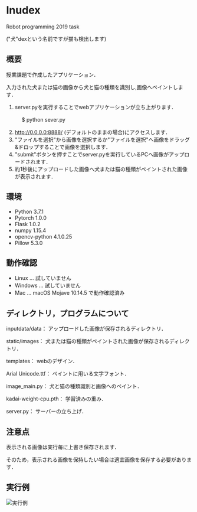 # Inudex

Robot programming 2019 task

("犬"dexという名前ですが猫も検出します)

## 概要

授業課題で作成したアプリケーション．

入力された犬または猫の画像から犬と猫の種類を識別し,画像へペイントします．

1. server.pyを実行することでwebアプリケーションが立ち上がります．

　　　$ python sever.py

2. http://0.0.0.0:8888/ (デフォルトのままの場合)にアクセスします．
3. "ファイルを選択"から画像を選択するか"ファイルを選択"へ画像をドラッグ&ドロップすることで画像を選択します．
4. "submit"ボタンを押すことでserver.pyを実行しているPCへ画像がアップロードされます．
5. 約1秒後にアップロードした画像へ犬または猫の種類がペイントされた画像が表示されます．

## 環境
* Python 3.7.1
* Pytorch 1.0.0
* Flask 1.0.2
* numpy 1.15.4
* opencv-python 4.1.0.25
* Pillow 5.3.0

## 動作確認
* Linux ... 試していません
* Windows ... 試していません
* Mac ... macOS Mojave 10.14.5 で動作確認済み

## ディレクトリ，プログラムについて
inputdata/data： アップロードした画像が保存されるディレクトリ．

static/images： 犬または猫の種類がペイントされた画像が保存されるディレクトリ．

templates： webのデザイン． 

Arial Unicode.ttf： ペイントに用いる文字フォント．

image_main.py： 犬と猫の種類識別と画像へのペイント．

kadai-weight-cpu.pth： 学習済みの重み．

server.py： サーバーの立ち上げ．

## 注意点
表示される画像は実行毎に上書き保存されます．

そのため，表示される画像を保持したい場合は適宜画像を保存する必要があります．

## 実行例
![実行例](https://user-images.githubusercontent.com/49013079/61851202-45a05e80-aef1-11e9-95d1-b51ce113a405.jpg)
